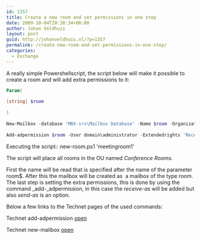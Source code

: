 ```yaml
---
id: 1357
title: Create a new room and set permissions in one step
date: 2009-10-04T20:38:34+00:00
author: Johan Veldhuis
layout: post
guid: http://johanveldhuis.nl/?p=1357
permalink: /create-new-room-and-set-permissions-in-one-step/
categories:
  - Exchange
---
```

A really simple Powershellscript, the script below will make it possible to create a room and will add extra permissions to it:

```PowerShell
Param(
  
[string] $room
  
)
  
New-Mailbox -database 'MBX-srv\Mailbox Database' -Name $room -OrganizationalUnit 'Conference Rooms' -DisplayName $room -UserPrincipalName room@domain.local -Room
  
Add-adpermission $room -User domain\administrator -Extendedrights 'Receive-As&#8221;
```

Executing the script:: new-room.ps1 'meetingroom1'

The script will place all rooms in the OU named _Conference Rooms._ 

First the name will be read that is specified after the name of the parameter room$. After this the mailbox will be created as  a mailbox of the type room. The last step is setting the extra permissions, this is done by using the command _add-_adpermission, in this case the _receive-as_ will be added but also _send-as_ is an option.

Below a few links to the Technet pages of the used commands:

Technet add-adpermission <a href="http://technet.microsoft.com/en-us/library/bb124403.aspx" target="_blank">open</a>
  
Technet new-mailbox <a href="http://technet.microsoft.com/en-us/library/aa997663.aspx" target="_blank">open</a>
